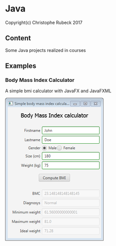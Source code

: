 # Java

Copyright(c) Christophe Rubeck 2017

## Content
Some Java projects realized in courses

## Examples
### Body Mass Index Calculator
A simple bmi calculator with JavaFX and JavaFXML

![BmiCalculator](BmiCalculator.png)
